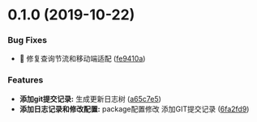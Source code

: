 <a name="0.1.0"></a>
# 0.1.0 (2019-10-22)


### Bug Fixes

* 🐛 修复查询节流和移动端适配 ([fe9410a](https://github.com/jiongran/project/commit/fe9410a))


### Features

* **添加git提交记录:** 生成更新日志树 ([a65c7e5](https://github.com/jiongran/project/commit/a65c7e5))
* **添加日志记录和修改配置:** package配置修改 添加GIT提交记录 ([6fa2fd9](https://github.com/jiongran/project/commit/6fa2fd9))




